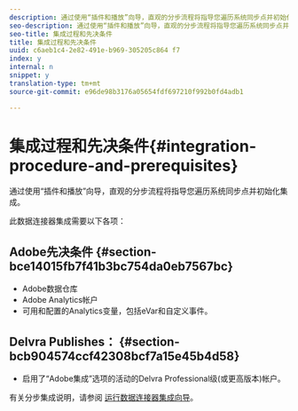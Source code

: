 ```yaml
---
description: 通过使用“插件和播放”向导，直观的分步流程将指导您遍历系统同步点并初始化集成。
seo-description: 通过使用“插件和播放”向导，直观的分步流程将指导您遍历系统同步点并初始化集成。
seo-title: 集成过程和先决条件
title: 集成过程和先决条件
uuid: c6aeb1c4-2e82-491e-b969-305205c864 f7
index: y
internal: n
snippet: y
translation-type: tm+mt
source-git-commit: e96de98b3176a05654fdf697210f992b0fd4adb1

---
```



# 集成过程和先决条件{#integration-procedure-and-prerequisites}

通过使用“插件和播放”向导，直观的分步流程将指导您遍历系统同步点并初始化集成。

此数据连接器集成需要以下各项：

## Adobe先决条件 {#section-bce14015fb7f41b3bc754da0eb7567bc}

* Adobe数据仓库
* Adobe Analytics帐户
* 可用和配置的Analytics变量，包括eVar和自定义事件。

## Delvra Publishes： {#section-bcb904574ccf42308bcf7a15e45b4d58}

* 启用了“Adobe集成”选项的活动的Delvra Professional级(或更高版本)帐户。

有关分步集成说明，请参阅 [运行数据连接器集成向导](../delivra-integration-overview/t-delivra-running-the-genesis-integration-wizard.md#task-72b844fe0f7a44d9acf3eb8f9f7ecb5a)。
